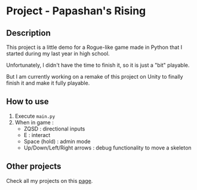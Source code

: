 # Project - Papashan's Rising

## Description
This project is a little demo for a Rogue-like game made in Python that I started during my last year in high school.

Unfortunately, I didn't have the time to finish it, so it is just a "bit" playable.  

But I am currently working on a remake of this project on Unity to finally finish it and make it fully playable.

## How to use
1) Execute `main.py`
2) When in game :
   - ZQSD : directional inputs
   - E : interact
   - Space (hold) : admin mode
   - Up/Down/Left/Right arrows : debug functionality to move a skeleton

## Other projects
Check all my projects on this [page](https://github.com/ToxikSkrrt/Projects).
